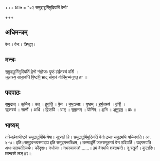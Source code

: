 +++
title = "०२ समुद्रादूर्मिमुदियर्ति वेनो"

+++
## अधिमन्त्रम्
वेनः। वेनः। त्रिष्टुप्।

## मन्त्रः
स॒मु॒द्रादू॒र्मिमुदि॑यर्ति वे॒नो न॑भो॒जाः पृ॒ष्ठं ह॑र्य॒तस्य॑ दर्शि ।  
ऋ॒तस्य॒ साना॒वधि॑ वि॒ष्टपि॒ भ्राट् स॑मा॒नं योनि॑म॒भ्य॑नूषत॒ व्राः ॥

## पदपाठः
स॒मु॒द्रात् । ऊ॒र्मिम् । उत् । इ॒य॒र्ति॒ । वे॒नः । न॒भः॒ऽजाः । पृ॒ष्ठम् । ह॒र्य॒तस्य॑ । द॒र्शि॒ ।  
ऋ॒तस्य॑ । सानौ॑ । अधि॑ । वि॒ष्टपि॑ । भ्राट् । स॒मा॒नम् । योनि॑म् । अ॒भि । अ॒नू॒ष॒त॒ । व्राः ॥

## भाष्यम्
तस्मिन्नेवाभीष्टवे समुद्रादूर्मिमित्येषा। सूत्र्यते हि। समुद्रादूर्मिमुदियर्ति वेनो द्रप्सः समुद्रमभि यज्जिगति। आ. ४-७। इति॥समुद्द्रवन्त्यस्मादाप इति समुद्रमन्तरिक्षम् । तस्मादूर्मिं जलसमूहमयं वेन उदियर्ति। उद्गमयति। अधः पातयतीत्यर्थः। कीदृशः। नभोजाः। नभस्याकाशे.......। इमं वेनमभि शब्दायन्ते। नु स्तुतौ। कुटादिः। छान्दसो लङ्॥२॥